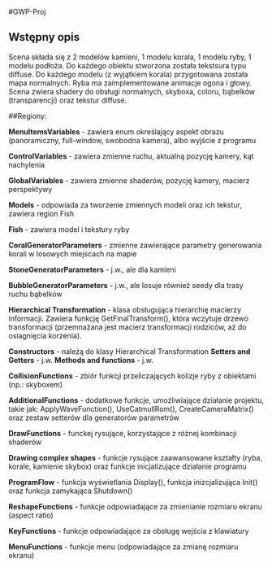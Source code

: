 #GWP-Proj

## Wstępny opis

Scena składa się z 2 modelów kamieni, 1 modelu korala, 1 modelu ryby, 1 modelu podłoża. Do każdego obiektu stworzona została tekstsura typu diffuse. Do każdego modelu (z wyjątkiem korala) przygotowana została mapa normalnych. Ryba ma zaimplementowane animacje ogona i głowy. Scena zwiera shadery do obsługi normalnych, skyboxa, coloru, bąbelków (transparencji) oraz tekstur diffuse.

##Regiony:

**MenuItemsVariables** - zawiera enum określający aspekt obrazu (panoramiczny, full-window, swobodna kamera), albo wyjście z programu

**ControlVariables** - zawiera zmienne ruchu, aktualną pozycję kamery, kąt nachylenia

**GlobalVariables** - zawiera zmienne shaderów, pozycję kamery, macierz perspektywy

**Models** - odpowiada za tworzenie zmiennych modeli oraz ich tekstur, zawiera region Fish

**Fish** - zawiera model i tekstury ryby

**CoralGeneratorParameters** - zmienne zawierające parametry generowania korali w losowych miejscach na mapie 

**StoneGeneratorParameters** - j.w., ale dla kamieni

**BubbleGeneratorParameters** - j.w., ale losuje również seedy dla trasy ruchu bąbelków 

**Hierarchical Transformation** - klasa obsługująca hierarchię macierzy informacji. Zawiera funkcję GetFinalTransform(), która wczytuje  drzewo transformacji (przemnażana jest macierz transformacji rodziców, aż do osiagnięcia korzenia). 

**Constructors** - należą do klasy Hierarchical Transformation
**Setters and Getters** - j.w.
**Methods and functions** - j.w.

**CollisionFunctions** - zbiór funkcji przeliczających kolizje ryby z obiektami (np.: skyboxem)

**AdditionalFunctions** - dodatkowe funkcje, umożliwiające działanie projektu, takie jak: ApplyWaveFunction(), UseCatmullRom(), CreateCameraMatrix() oraz zestaw setterów dla generatorów parametrów

**DrawFunctions** - funckej rysujące, korzystające z różnej kombinacji shaderów

**Drawing complex shapes** - funkcje rysujące zaawansowane kształty (ryba, korale, kamienie skybox) oraz funkcje inicjalizujące działanie programu

**ProgramFlow** - funkcja wyświetlania Display(), funkcja inizcjalizująca Init() oraz funkcja zamykająca Shutdown()

**ReshapeFunctions** - funkcje odpowiadające za zmienianie rozmiaru ekranu (aspect ratio)

**KeyFunctions** - funkcje odpowiadające za obsługę wejścia z klawiatury

**MenuFunctions** - funkcje menu (odpowiadające za zmianę rozmiaru ekranu)
